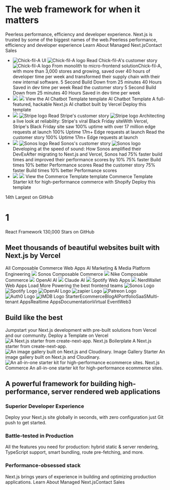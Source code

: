 # The web framework for when it matters
Peerless performance, efficiency and developer experience. Next.js is trusted by some of the biggest names of the web.Peerless performance, efficiency and developer experience
Learn About Managed Next.jsContact Sales
  * ![Chick-fil-A UI](https://nextjs.org/_next/image?url=https%3A%2F%2Fassets.vercel.com%2Fimage%2Fupload%2Fv1723718868%2Fnextjs%2Fshowcase%2Fchick-ui.png&w=3840&q=90)
![Chick-fil-A logo](https://assets.vercel.com/image/upload/v1723717329/nextjs/showcase/chick-fil-a.svg)
Read Chick-fil-A's customer story
![Chick-fil-A logo](https://assets.vercel.com/image/upload/v1723717329/nextjs/showcase/chick-fil-a.svg)
From monolith to micro-frontend solutionChick-fil-A, with more than 3,000 stores and growing, saved over 40 hours of developer time per week and transformed their supply chain with their new internal software.
5 Second Build
Down from 25 minutes
40 Hours Saved
in dev time per week
Read the customer story
5 Second Build
Down from 25 minutes
40 Hours Saved
in dev time per week
  * ![](https://nextjs.org/_next/static/media/template-grid-light.a06da604.svg)
![](https://nextjs.org/_next/static/media/chatbot-visual-light.ee8c651b.svg)
View the AI Chatbot Template template
AI Chatbot Template
A full-featured, hackable Next.js AI chatbot built by Vercel
Deploy this template
  * ![](https://nextjs.org/_next/static/media/stripe-visual-light.eaaf3f44.svg)
![Stripe logo](https://assets.vercel.com/image/upload/v1675111868/nextjs/showcase/stripe.svg)
Read Stripe's customer story
![Stripe logo](https://assets.vercel.com/image/upload/v1675111868/nextjs/showcase/stripe.svg)
Architecting a live look at reliability: Stripe's viral Black Friday siteWith Vercel, Stripe's Black Friday site saw 100% uptime with over 17 million edge requests at launch
100%
Uptime
17m+
Edge requests at launch
Read the customer story
100%
Uptime
17m+
Edge requests at launch
  * ![](https://nextjs.org/_next/static/media/sonos-visual-light.baebe285.svg)
![Sonos logo](https://nextjs.org/icons/sonos.svg)
Read Sonos's customer story
![Sonos logo](https://nextjs.org/icons/sonos.svg)
Developing at the speed of sound: How Sonos amplified their DevExAfter migrating to Next.js and Vercel, Sonos had 75% faster build times and improved their performance scores by 10%
75% faster
Build times
10% better
Performance scores
Read the customer story
75% faster
Build times
10% better
Performance scores
  * ![](https://nextjs.org/_next/static/media/template-grid-light.a06da604.svg)
![](https://nextjs.org/_next/static/media/commerce-visual-light.d8dc43e9.svg)
View the Commerce Template template
Commerce Template
Starter kit for high-performance commerce with Shopify
Deploy this template


14th
Largest on GitHub
# 1
React Framework
130,000
Stars on GitHub
## Meet thousands of beautiful websites built with Next.js by Vercel
All
Composable Commerce
Web Apps
AI
Marketing & Media
Platform Engineering
![](https://nextjs.org/_next/image?url=%2F_next%2Fstatic%2Fmedia%2Fsonos.fd388bcb.png&w=750&q=55&dpl=dpl_2wcoCZLikygxkRr57axKiXuLsdyM)
Sonos
Composable Commerce
![](https://nextjs.org/_next/image?url=%2F_next%2Fstatic%2Fmedia%2Fnike.509ec268.jpg&w=750&q=55&dpl=dpl_2wcoCZLikygxkRr57axKiXuLsdyM)
Nike
Composable Commerce
![](https://nextjs.org/_next/image?url=%2F_next%2Fstatic%2Fmedia%2Fopen-ai.e18a2b60.png&w=750&q=55&dpl=dpl_2wcoCZLikygxkRr57axKiXuLsdyM)
OpenAI
AI
![](https://nextjs.org/_next/image?url=%2F_next%2Fstatic%2Fmedia%2Fclaude.5aa10087.png&w=750&q=55&dpl=dpl_2wcoCZLikygxkRr57axKiXuLsdyM)
Claude
AI
![](https://nextjs.org/_next/image?url=%2F_next%2Fstatic%2Fmedia%2Fspotify.6415e03a.png&w=750&q=55&dpl=dpl_2wcoCZLikygxkRr57axKiXuLsdyM)
Spotify
Web Apps
![](https://nextjs.org/_next/image?url=%2F_next%2Fstatic%2Fmedia%2Fnerdwallet.d4dd8d82.png&w=750&q=55&dpl=dpl_2wcoCZLikygxkRr57axKiXuLsdyM)
NerdWallet
Web Apps
Load More
Powering the best frontend teams
![Sonos Logo](https://assets.vercel.com/image/upload/v1582596549/front/home/new/logos/sonos.svg)
![Spotify Logo](https://assets.vercel.com/image/upload/v1711718485/front/home/new/logos/spotify.svg)
![OpenAI Logo](https://assets.vercel.com/image/upload/v1675298561/front/home/new/logos/open-ai.svg)
![zapier Logo](https://assets.vercel.com/image/upload/v1675298561/front/home/new/logos/zapier.svg)
![Patreon Logo](https://assets.vercel.com/image/upload/v1618004238/front/home/new/logos/patreon.svg)
![Auth0 Logo](https://assets.vercel.com/image/upload/v1581706075/front/home/new/logos/auth0.svg)
![IMDB Logo](https://assets.vercel.com/image/upload/v1711718484/front/home/new/logos/imdb.svg)
StarterEcommerceBlogAIPortfolioSaaSMulti-tenant AppsRealtime AppsDocumentationVirtual EventWeb3
## Build like the best
Jumpstart your Next.js development with pre-built solutions from Vercel and our community.
Deploy a Template on Vercel
![A Next.js starter from create-next-app.](https://nextjs.org/_next/image?url=https%3A%2F%2Fassets.vercel.com%2Fimage%2Fupload%2Fv1733160054%2Fnext-template.png&w=3840&q=75)
Next.js Boilerplate
A Next.js starter from create-next-app.
![An image gallery built on Next.js and Cloudinary.](https://nextjs.org/_next/image?url=https%3A%2F%2Fassets.vercel.com%2Fimage%2Fupload%2Fv1677122387%2Fnextjs%2Fshowcase%2Ftemplate-next-gallery.jpg&w=3840&q=75)
Image Gallery Starter
An image gallery built on Next.js and Cloudinary.
![An all-in-one starter kit for high-performance ecommerce sites.](https://nextjs.org/_next/image?url=https%3A%2F%2Fassets.vercel.com%2Fimage%2Fupload%2Fv1733160175%2Fcommerce.png&w=3840&q=75)
Next.js Commerce
An all-in-one starter kit for high-performance ecommerce sites.
## A powerful framework for building high-performance, server rendered web applications
### Superior Developer Experience
Deploy your Next.js site globally in seconds, with zero configuration just Git push to get started.
### Battle-tested in Production
All the features you need for production: hybrid static & server rendering, TypeScript support, smart bundling, route pre-fetching, and more.
### Performance-obsessed stack
Next.js brings years of experience in building and optimizing production applications.
Learn About Managed Next.jsContact Sales
